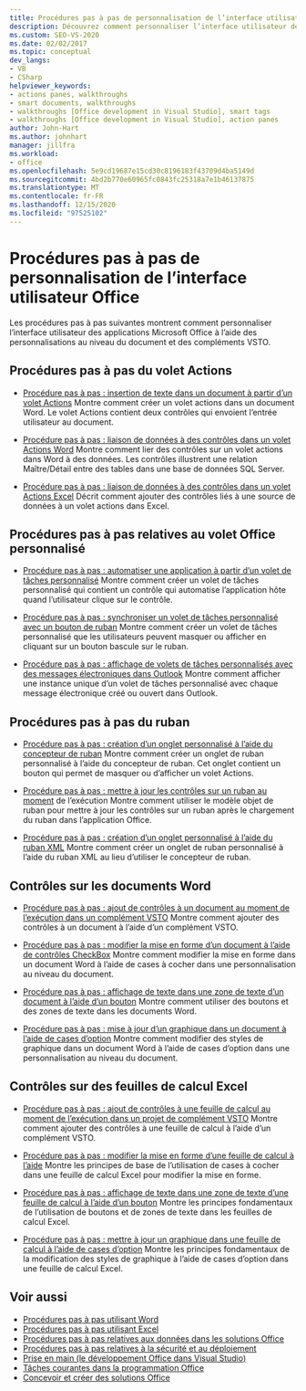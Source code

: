 ```yaml
---
title: Procédures pas à pas de personnalisation de l’interface utilisateur Office
description: Découvrez comment personnaliser l’interface utilisateur des applications Microsoft Office à l’aide de personnalisations au niveau du document et de compléments VSTO.
ms.custom: SEO-VS-2020
ms.date: 02/02/2017
ms.topic: conceptual
dev_langs:
- VB
- CSharp
helpviewer_keywords:
- actions panes, walkthroughs
- smart documents, walkthroughs
- walkthroughs [Office development in Visual Studio], smart tags
- walkthroughs [Office development in Visual Studio], action panes
author: John-Hart
ms.author: johnhart
manager: jillfra
ms.workload:
- office
ms.openlocfilehash: 5e9cd19687e15cd30c8196183f43709d4ba5149d
ms.sourcegitcommit: 4bd2b770e60965fc0843fc25318a7e1b46137875
ms.translationtype: MT
ms.contentlocale: fr-FR
ms.lasthandoff: 12/15/2020
ms.locfileid: "97525102"
---
```

# <a name="office-ui-customization-walkthroughs"></a>Procédures pas à pas de personnalisation de l’interface utilisateur Office
  Les procédures pas à pas suivantes montrent comment personnaliser l’interface utilisateur des applications Microsoft Office à l’aide des personnalisations au niveau du document et des compléments VSTO.

## <a name="actions-pane-walkthroughs"></a>Procédures pas à pas du volet Actions
- [Procédure pas à pas : insertion de texte dans un document à partir d’un volet Actions](../vsto/walkthrough-inserting-text-into-a-document-from-an-actions-pane.md) Montre comment créer un volet actions dans un document Word. Le volet Actions contient deux contrôles qui envoient l’entrée utilisateur au document.

- [Procédure pas à pas : liaison de données à des contrôles dans un volet Actions Word](../vsto/walkthrough-binding-data-to-controls-on-a-word-actions-pane.md) Montre comment lier des contrôles sur un volet actions dans Word à des données. Les contrôles illustrent une relation Maître/Détail entre des tables dans une base de données SQL Server.

- [Procédure pas à pas : liaison de données à des contrôles dans un volet Actions Excel](../vsto/walkthrough-binding-data-to-controls-on-an-excel-actions-pane.md) Décrit comment ajouter des contrôles liés à une source de données à un volet actions dans Excel.

## <a name="custom-task-pane-walkthroughs"></a>Procédures pas à pas relatives au volet Office personnalisé
- [Procédure pas à pas : automatiser une application à partir d’un volet de tâches personnalisé](../vsto/walkthrough-automating-an-application-from-a-custom-task-pane.md) Montre comment créer un volet de tâches personnalisé qui contient un contrôle qui automatise l’application hôte quand l’utilisateur clique sur le contrôle.

- [Procédure pas à pas : synchroniser un volet de tâches personnalisé avec un bouton de ruban](../vsto/walkthrough-synchronizing-a-custom-task-pane-with-a-ribbon-button.md) Montre comment créer un volet de tâches personnalisé que les utilisateurs peuvent masquer ou afficher en cliquant sur un bouton bascule sur le ruban.

- [Procédure pas à pas : affichage de volets de tâches personnalisés avec des messages électroniques dans Outlook](../vsto/walkthrough-displaying-custom-task-panes-with-e-mail-messages-in-outlook.md) Montre comment afficher une instance unique d’un volet de tâches personnalisé avec chaque message électronique créé ou ouvert dans Outlook.

## <a name="ribbon-walkthroughs"></a>Procédures pas à pas du ruban
- [Procédure pas à pas : création d’un onglet personnalisé à l’aide du concepteur de ruban](../vsto/walkthrough-creating-a-custom-tab-by-using-the-ribbon-designer.md) Montre comment créer un onglet de ruban personnalisé à l’aide du concepteur de ruban. Cet onglet contient un bouton qui permet de masquer ou d’afficher un volet Actions.

- [Procédure pas à pas : mettre à jour les contrôles sur un ruban au moment](../vsto/walkthrough-updating-the-controls-on-a-ribbon-at-run-time.md) de l’exécution Montre comment utiliser le modèle objet de ruban pour mettre à jour les contrôles sur un ruban après le chargement du ruban dans l’application Office.

- [Procédure pas à pas : création d’un onglet personnalisé à l’aide du ruban XML](../vsto/walkthrough-creating-a-custom-tab-by-using-ribbon-xml.md) Montre comment créer un onglet de ruban personnalisé à l’aide du ruban XML au lieu d’utiliser le concepteur de ruban.

## <a name="controls-on-word-documents"></a>Contrôles sur les documents Word
- [Procédure pas à pas : ajout de contrôles à un document au moment de l’exécution dans un complément VSTO](../vsto/walkthrough-adding-controls-to-a-document-at-run-time-in-a-vsto-add-in.md) Montre comment ajouter des contrôles à un document à l’aide d’un complément VSTO.

- [Procédure pas à pas : modifier la mise en forme d’un document à l’aide de contrôles CheckBox](../vsto/walkthrough-changing-document-formatting-using-checkbox-controls.md) Montre comment modifier la mise en forme dans un document Word à l’aide de cases à cocher dans une personnalisation au niveau du document.

- [Procédure pas à pas : affichage de texte dans une zone de texte d’un document à l’aide d’un bouton](../vsto/walkthrough-displaying-text-in-a-text-box-in-a-document-using-a-button.md) Montre comment utiliser des boutons et des zones de texte dans les documents Word.

- [Procédure pas à pas : mise à jour d’un graphique dans un document à l’aide de cases d’option](../vsto/walkthrough-updating-a-chart-in-a-document-using-radio-buttons.md) Montre comment modifier des styles de graphique dans un document Word à l’aide de cases d’option dans une personnalisation au niveau du document.

## <a name="controls-on-excel-worksheets"></a>Contrôles sur des feuilles de calcul Excel
- [Procédure pas à pas : ajout de contrôles à une feuille de calcul au moment de l’exécution dans un projet de complément VSTO](../vsto/walkthrough-adding-controls-to-a-worksheet-at-run-time-in-vsto-add-in-project.md) Montre comment ajouter des contrôles à une feuille de calcul à l’aide d’un complément VSTO.

- [Procédure pas à pas : modifier la mise en forme d’une feuille de calcul à l’aide](../vsto/walkthrough-changing-worksheet-formatting-using-checkbox-controls.md) Montre les principes de base de l’utilisation de cases à cocher dans une feuille de calcul Excel pour modifier la mise en forme.

- [Procédure pas à pas : affichage de texte dans une zone de texte d’une feuille de calcul à l’aide d’un bouton](../vsto/walkthrough-displaying-text-in-a-text-box-in-a-worksheet-using-a-button.md) Montre les principes fondamentaux de l’utilisation de boutons et de zones de texte dans les feuilles de calcul Excel.

- [Procédure pas à pas : mettre à jour un graphique dans une feuille de calcul à l’aide de cases d’option](../vsto/walkthrough-updating-a-chart-in-a-worksheet-using-radio-buttons.md) Montre les principes fondamentaux de la modification des styles de graphique à l’aide de cases d’option dans une feuille de calcul Excel.

## <a name="see-also"></a>Voir aussi
- [Procédures pas à pas utilisant Word](../vsto/walkthroughs-using-word.md)
- [Procédures pas à pas utilisant Excel](../vsto/walkthroughs-using-excel.md)
- [Procédures pas à pas relatives aux données dans les solutions Office](../vsto/data-in-office-solutions-walkthroughs.md)
- [Procédures pas à pas relatives à la sécurité et au déploiement](../vsto/security-and-deployment-walkthroughs.md)
- [Prise en main &#40;le développement Office dans Visual Studio&#41;](../vsto/getting-started-office-development-in-visual-studio.md)
- [Tâches courantes dans la programmation Office](../vsto/common-tasks-in-office-programming.md)
- [Concevoir et créer des solutions Office](../vsto/designing-and-creating-office-solutions.md)

